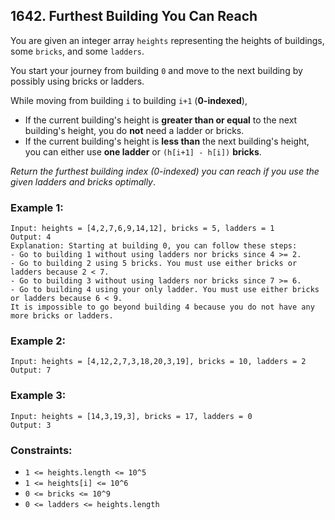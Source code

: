 ## 1642. Furthest Building You Can Reach

You are given an integer array ```heights``` representing the heights of buildings, some ```bricks```, and some ```ladders```.

You start your journey from building ```0``` and move to the next building by possibly using bricks or ladders.

While moving from building ```i``` to building ```i+1``` (**0-indexed**),

* If the current building's height is **greater than or equal** to the next building's height, you do **not** need a ladder or bricks.
* If the current building's height is **less than** the next building's height, you can either use **one ladder** or ```(h[i+1] - h[i])``` **bricks**.

*Return the furthest building index (0-indexed) you can reach if you use the given ladders and bricks optimally*.

### Example 1:
```
Input: heights = [4,2,7,6,9,14,12], bricks = 5, ladders = 1
Output: 4
Explanation: Starting at building 0, you can follow these steps:
- Go to building 1 without using ladders nor bricks since 4 >= 2.
- Go to building 2 using 5 bricks. You must use either bricks or ladders because 2 < 7.
- Go to building 3 without using ladders nor bricks since 7 >= 6.
- Go to building 4 using your only ladder. You must use either bricks or ladders because 6 < 9.
It is impossible to go beyond building 4 because you do not have any more bricks or ladders.
```
### Example 2:
```
Input: heights = [4,12,2,7,3,18,20,3,19], bricks = 10, ladders = 2
Output: 7
```
### Example 3:
```
Input: heights = [14,3,19,3], bricks = 17, ladders = 0
Output: 3
```

### Constraints:

* ```1 <= heights.length <= 10^5```
* ```1 <= heights[i] <= 10^6```
* ```0 <= bricks <= 10^9```
* ```0 <= ladders <= heights.length```